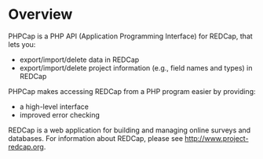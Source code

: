 Overview
=========================================

PHPCap is a PHP API (Application Programming Interface) for REDCap, that lets you:
* export/import/delete data in REDCap
* export/import/delete project information (e.g., field names and types) in REDCap


PHPCap makes accessing REDCap from a PHP program easier by providing:
* a high-level interface
* improved error checking

REDCap is a web application for building and managing online surveys and databases. For information about REDCap, please see http://www.project-redcap.org.

